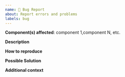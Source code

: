 ```yaml
---
name: 🐛 Bug Report
about: Report errors and problems
labels: bug
---
```


**Component(s) affected**: component 1,component N, etc.

**Description**

<!-- A clear and concise description of the problem. -->

**How to reproduce**

<!-- Code and/or config needed to reproduce the problem. If it's a complex bug,
     create a "bug reproducer" -->

**Possible Solution**

<!--- Optional: only if you have suggestions on a fix/reason for the bug -->

**Additional context**

<!-- Optional: any other context about the problem: log messages, screenshots, etc. -->
